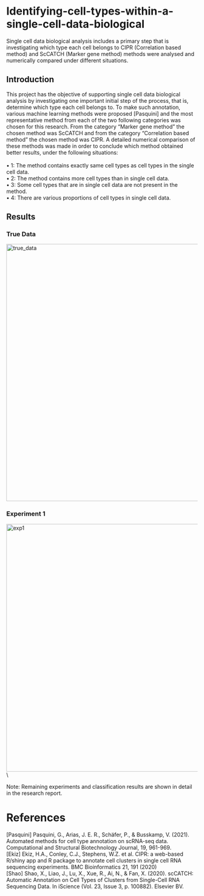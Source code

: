 # Identifying-cell-types-within-a-single-cell-data-biological
Single cell data biological analysis includes a primary step that is investigating which type each cell belongs to CIPR (Correlation based method) and ScCATCH (Marker gene method) methods were analysed and numerically compared under different situations.


## Introduction
This project has the objective of supporting single cell data biological analysis by
investigating one important initial step of the process, that is, determine which type each
cell belongs to. To make such annotation, various machine learning methods were
proposed [Pasquini] and the most representative method from each of the two following
categories was chosen for this research. From the category “Marker gene method” the
chosen method was ScCATCH and from the category “Correlation based method” the
chosen method was CIPR. A detailed numerical comparison of these methods was made
in order to conclude which method obtained better results, under the following situations:\
\
• 1: The method contains exactly same cell types as cell types in the single cell data.\
• 2: The method contains more cell types than in single cell data.\
• 3: Some cell types that are in single cell data are not present in the method.\
• 4: There are various proportions of cell types in single cell data.

## Results 

### True Data 
<img width="676" alt="true_data" src="https://github.com/carde734/Identifying-cell-types-within-a-single-cell-data-biological/assets/90332007/b36818ed-1884-4d65-9287-07fd21659a1b">


### Experiment 1 
<img width="651" alt="exp1" src="https://github.com/carde734/Identifying-cell-types-within-a-single-cell-data-biological/assets/90332007/01605fa0-c33d-4c5a-930f-46d726a06670">
\


Note: Remaining experiments and classification results are shown in detail in the research report.

# References
[Pasquini] Pasquini, G., Arias, J. E. R., Schäfer, P., & Busskamp, V. (2021). Automated
methods for cell type annotation on scRNA-seq data. Computational and Structural
Biotechnology Journal, 19, 961-969.\
[Ekiz] Ekiz, H.A., Conley, C.J., Stephens, W.Z. et al. CIPR: a web-based R/shiny app
and R package to annotate cell clusters in single cell RNA sequencing experiments. BMC
Bioinformatics 21, 191 (2020)\
[Shao] Shao, X., Liao, J., Lu, X., Xue, R., Ai, N., & Fan, X. (2020). scCATCH: Automatic
Annotation on Cell Types of Clusters from Single-Cell RNA Sequencing Data. In
iScience (Vol. 23, Issue 3, p. 100882). Elsevier BV.
